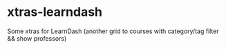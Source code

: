 # xtras-learndash
Some xtras for LearnDash (another grid to courses with category/tag filter &amp;&amp; show professors)
